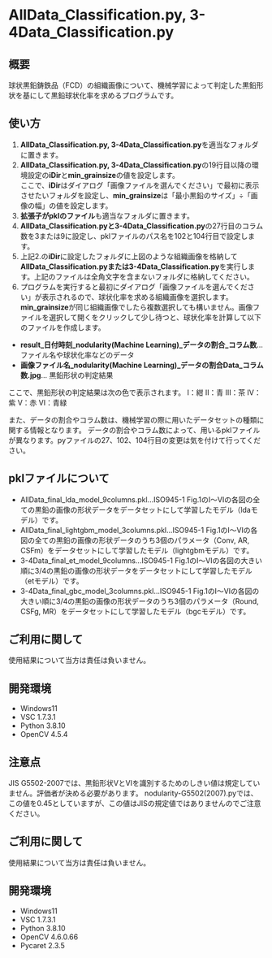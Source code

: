 # AllData_Classification.py, 3-4Data_Classification.py

## 概要

球状黒鉛鋳鉄品（FCD）の組織画像について、機械学習によって判定した黒鉛形状を基にして黒鉛球状化率を求めるプログラムです。

## 使い方

1. **AllData_Classification.py, 3-4Data_Classification.py**を適当なフォルダに置きます。
2. **AllData_Classification.py, 3-4Data_Classification.py**の19行目以降の環境設定の**iDir**と**min_grainsize**の値を設定します。<br>
ここで、**iDir**はダイアログ「画像ファイルを選んでください」で最初に表示させたいフォルダを設定し、**min_grainsize**は「最小黒鉛のサイズ」÷「画像の幅」の値を設定します。
3. **拡張子がpklのファイル**も適当なフォルダに置きます。
4. **AllData_Classification.pyと3-4Data_Classification.py**の27行目のコラム数を3または9に設定し、pklファイルのパス名を102と104行目で設定します。
5. 上記2.の**iDir**に設定したフォルダに上図のような組織画像を格納して**AllData_Classification.pyまたは3-4Data_Classification.py**を実行します。上記のファイルは全角文字を含まないフォルダに格納してください。
6. プログラムを実行すると最初にダイアログ「画像ファイルを選んでください」が表示されるので、球状化率を求める組織画像を選択します。**min_grainsize**が同じ組織画像でしたら複数選択しても構いません。画像ファイルを選択して開くをクリックして少し待つと、球状化率を計算して以下のファイルを作成します。

- **result_日付時刻_nodularity(Machine Learning)_データの割合_コラム数**...ファイル名や球状化率などのデータ
- **画像ファイル名_nodularity(Machine Learning)_データの割合Data_コラム数.jpg**... 黒鉛形状の判定結果

ここで、黒鉛形状の判定結果は次の色で表示されます。
Ⅰ：紺
Ⅱ：青
Ⅲ：茶
Ⅳ：紫
Ⅴ：赤
Ⅵ：青緑

また、データの割合やコラム数は、機械学習の際に用いたデータセットの種類に関する情報となります。
データの割合やコラム数によって、用いるpklファイルが異なります。pyファイルの27、102、104行目の変更は気を付けて行ってください。

## pklファイルについて

- AllData_final_lda_model_9columns.pkl...ISO945-1 Fig.1のⅠ～Ⅵの各図の全ての黒鉛の画像の形状データをデータセットにして学習したモデル（ldaモデル）です。
- AllData_final_lightgbm_model_3columns.pkl...ISO945-1 Fig.1のⅠ～Ⅵの各図の全ての黒鉛の画像の形状データのうち3個のパラメータ（Conv, AR, CSFm）をデータセットにして学習したモデル（lightgbmモデル）です。
- 3-4Data_final_et_model_9columns...ISO945-1 Fig.1のⅠ～Ⅵの各図の大きい順に3/4の黒鉛の画像の形状データをデータセットにして学習したモデル（etモデル）です。
- 3-4Data_final_gbc_model_3columns.pkl...ISO945-1 Fig.1のⅠ～Ⅵの各図の大きい順に3/4の黒鉛の画像の形状データのうち3個のパラメータ（Round, CSFg, MR）をデータセットにして学習したモデル（bgcモデル）です。

## ご利用に関して

使用結果について当方は責任は負いません。

## 開発環境
- Windows11
- VSC 1.7.3.1
- Python 3.8.10
- OpenCV 4.5.4




## 注意点
JIS G5502-2007では、黒鉛形状ⅤとⅥを識別するためのしきい値は規定していません。評価者が決める必要があります。
nodularity-G5502(2007).pyでは、この値を0.45としていますが、この値はJISの規定値ではありませんのでご注意ください。

## ご利用に関して

使用結果について当方は責任は負いません。

## 開発環境
- Windows11
- VSC 1.7.3.1
- Python 3.8.10
- OpenCV 4.6.0.66
- Pycaret 2.3.5
